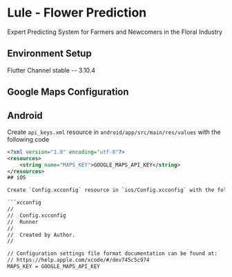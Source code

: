 
# Lule - Flower Prediction

 Expert Predicting System for Farmers and Newcomers in the Floral Industry

## Environment Setup

Flutter Channel stable -- 3.10.4

## Google Maps Configuration

## Android

Create `api_keys.xml` resource in `android/app/src/main/res/values` with the following code

```xml
<?xml version="1.0" encoding="utf-8"?>
<resources>
    <string name="MAPS_KEY">GOOGLE_MAPS_API_KEY</string>
</resources>
## iOS

Create `Config.xcconfig` resource in `ios/Config.xcconfig` with the following code

```xcconfig
//
//  Config.xcconfig
//  Runner
//
//  Created by Author.
//

// Configuration settings file format documentation can be found at:
// https://help.apple.com/xcode/#/dev745c5c974
MAPS_KEY = GOOGLE_MAPS_API_KEY
```
